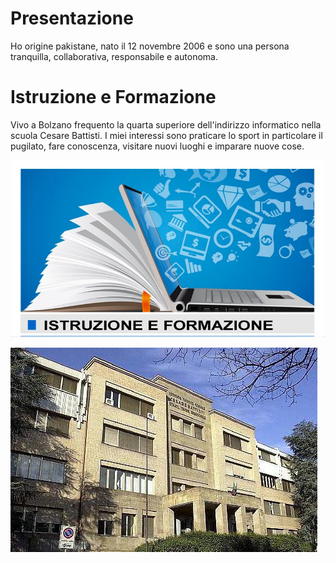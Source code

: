 # Presentazione

Ho origine pakistane, nato il 12 novembre 2006 e sono una persona tranquilla, collaborativa, responsabile e autonoma.

# Istruzione e Formazione

Vivo a Bolzano frequento la quarta superiore dell'indirizzo informatico nella scuola Cesare Battisti. 
I miei interessi sono praticare lo sport in particolare il pugilato, fare conoscenza, visitare nuovi luoghi e imparare 
nuove cose.

![Istruzione e Formazione](https://github.com/faizan-nd/faizan-nd.github.io/blob/main/istruzione-e-formazione.jpg)

![ITE Battisti](https://github.com/faizan-nd/faizan-nd.github.io/blob/main/ite%20battisit.jpg)

